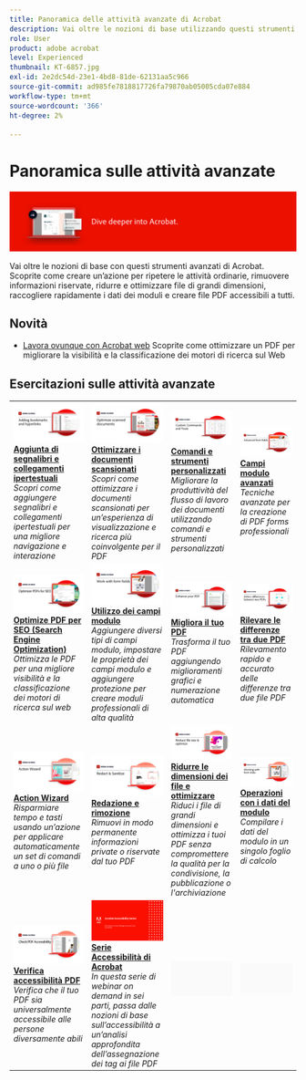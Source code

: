 ```yaml
---
title: Panoramica delle attività avanzate di Acrobat
description: Vai oltre le nozioni di base utilizzando questi strumenti avanzati in Acrobat
role: User
product: adobe acrobat
level: Experienced
thumbnail: KT-6857.jpg
exl-id: 2e2dc54d-23e1-4bd8-81de-62131aa5c966
source-git-commit: ad985fe7818817726fa79870ab05005cda07e884
workflow-type: tm+mt
source-wordcount: '366'
ht-degree: 2%

---
```


# Panoramica sulle attività avanzate

![Immagine introduttiva di Acrobat](../assets/Hero-AdvancedTasks.png)

Vai oltre le nozioni di base con questi strumenti avanzati di Acrobat. Scoprite come creare un’azione per ripetere le attività ordinarie, rimuovere informazioni riservate, ridurre e ottimizzare file di grandi dimensioni, raccogliere rapidamente i dati dei moduli e creare file PDF accessibili a tutti.

## Novità

* [Lavora ovunque con Acrobat web](optimizeseo.md)
Scoprite come ottimizzare un PDF per migliorare la visibilità e la classificazione dei motori di ricerca sul Web

## Esercitazioni sulle attività avanzate

<table style="table-layout:fixed">
<tr>
  <td>
    <a href="bookmarks.md">
      <img alt="Aggiunta di segnalibri e collegamenti ipertestuali" src="../assets/Bookmarks_1280.png" />
    </a>
    <div>
    <a href="bookmarks.md"><strong>Aggiunta di segnalibri e collegamenti ipertestuali</strong></a>
    </div>
    <em>Scopri come aggiungere segnalibri e collegamenti ipertestuali per una migliore navigazione e interazione</em>
    <br>
  </td>
  <td>
    <a href="optimizescan.md">
      <img alt="Ottimizzare i documenti scansionati" src="../assets/Scan_1280.png" />
    </a>
    <div>
    <a href="optimizescan.md"><strong>Ottimizzare i documenti scansionati</strong></a>
    </div>
    <em>Scopri come ottimizzare i documenti scansionati per un’esperienza di visualizzazione e ricerca più coinvolgente per il PDF</em>
    <br>
  </td>
  <td>
    <a href="custom.md">
      <img alt="Comandi e strumenti personalizzati" src="../assets/Createcustom_1280.png" />
    </a>
    <div>
    <a href="custom.md"><strong>Comandi e strumenti personalizzati</strong></a>
    </div>
    <em>Migliorare la produttività del flusso di lavoro dei documenti utilizzando comandi e strumenti personalizzati</em>
    <br>
  </td>
  <td>
    <a href="advancedforms.md">
      <img alt="Campi modulo avanzati" src="../assets/Advancedforms_1280.png" />
    </a>
    <div>
    <a href="advancedforms.md"><strong>Campi modulo avanzati</strong></a>
    </div>
    <em>Tecniche avanzate per la creazione di PDF forms professionali</em>
    <br>
  </td>
</tr>
<tr>
 <td>
    <a href="optimizeseo.md">
      <img alt="Optimize PDF per SEO (Search Engine Optimization)" src="../assets/seo_1280.png" />
    </a>
    <div>
    <a href="optimizeseo.md"><strong>Optimize PDF per SEO (Search Engine Optimization)</strong></a>
    </div>
    <em>Ottimizza le PDF per una migliore visibilità e la classificazione dei motori di ricerca sul web</em>
    <br>
  </td>
  <td>
    <a href="workforms.md">
      <img alt="Utilizzo dei campi modulo" src="../assets/Workform_1280.png" />
    </a>
    <div>
    <a href="workforms.md"><strong>Utilizzo dei campi modulo</strong></a>
    </div>
    <em>Aggiungere diversi tipi di campi modulo, impostare le proprietà dei campi modulo e aggiungere protezione per creare moduli professionali di alta qualità</em>
    <br>
  </td>
  <td>
    <a href="enhance.md">
      <img alt="Migliora il tuo PDF" src="../assets/Enhance_1280.png" />
    </a>
    <div>
    <a href="enhance.md"><strong>Migliora il tuo PDF</strong></a>
    </div>
    <em>Trasforma il tuo PDF aggiungendo miglioramenti grafici e numerazione automatica</em>
    <br>
  </td>
 <td>
    <a href="compare.md">
      <img alt="Rileva le differenze tra due PDF" src="../assets/Compare_1280.png" />
    </a>
    <div>
    <a href="compare.md"><strong>Rilevare le differenze tra due PDF</strong></a>
    </div>
    <em>Rilevamento rapido e accurato delle differenze tra due file PDF</em>
    <br>
  </td>
</tr>
<tr>
  <td>
    <a href="action.md">
      <img alt="Action Wizard" src="../assets/Action.jpg" />
    </a>
    <div>
    <a href="action.md"><strong>Action Wizard</strong></a>
    </div>
    <em>Risparmiare tempo e tasti usando un’azione per applicare automaticamente un set di comandi a uno o più file</em>
    <br>
  </td>
  <td>
    <a href="redact.md">
      <img alt="Redazione e rimozione" src="../assets/Redact.jpg" />
    </a>
    <div>
    <a href="redact.md"><strong>Redazione e rimozione</strong></a>
    </div>
    <em>Rimuovi in modo permanente informazioni private o riservate dal tuo PDF</em>
    <br>
  </td>
 <td>
    <a href="reduce.md">
      <img alt="Ridurre le dimensioni dei file e ottimizzare" src="../assets/Reduce.jpg" />
    </a>
    <div>
    <a href="reduce.md"><strong>Ridurre le dimensioni dei file e ottimizzare</strong></a>
    </div>
    <em>Riduci i file di grandi dimensioni e ottimizza i tuoi PDF senza compromettere la qualità per la condivisione, la pubblicazione o l'archiviazione</em>
    <br>
  </td>
  <td>
    <a href="formdata.md">
      <img alt="Action Wizard" src="../assets/FormData.jpg" />
    </a>
    <div>
    <a href="formdata.md"><strong>Operazioni con i dati del modulo</strong></a>
    </div>
    <em>Compilare i dati del modulo in un singolo foglio di calcolo</em>
    <br>
  </td>
</tr>
<tr>
 <td>
    <a href="accessibility.md">
      <img alt="Verifica accessibilità PDF" src="../assets/Checkaccessible_1280.jpg" />
    </a>
    <div>
    <a href="accessibility.md"><strong>Verifica accessibilità PDF</strong></a>
    </div>
    <em>Verifica che il tuo PDF sia universalmente accessibile alle persone diversamente abili</em>
    <br>
  </td>
 <td>
    <a href="accessibility-series.md">
      <img alt="Preparazione dei file PDF accessibili" src="../assets/Accessibilityseries_1280.png" />
    </a>
    <div>
    <a href="accessibility-series.md"><strong>Serie Accessibilità di Acrobat</strong></a>
    </div>
    <em>In questa serie di webinar on demand in sei parti, passa dalle nozioni di base sull’accessibilità a un’analisi approfondita dell’assegnazione dei tag ai file PDF</em>
    <br>
  </td>
  <td>
   <img alt="Spaziatore" src="../assets/Grayspacer.png" />
    <div>
    <br>
  </td> 
  <td>
   <img alt="Spaziatore" src="../assets/Grayspacer.png" />
    <div>
    <br>
  </td>  
</tr>
</table>
